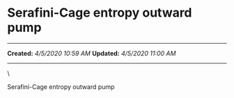 Serafini-Cage entropy outward pump
==================================

  -------------- ---------------------
  **Created:**   *4/5/2020 10:59 AM*
  **Updated:**   *4/5/2020 11:00 AM*
  -------------- ---------------------

\

Serafini-Cage entropy outward pump

 
